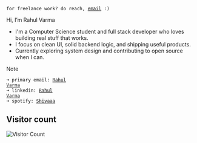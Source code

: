 <code>for freelance work? do reach, [email](mailto:vrahul.engineer@gmail.com) :)</code><br>

Hi, I’m Rahul Varma
- I'm a Computer Science student and full stack developer who loves building real stuff that works.
- I focus on clean UI, solid backend logic, and shipping useful products.
- Currently exploring system design and contributing to open source when I can.


> [!NOTE]
><code>➜ primary email: [Rahul Varma](mailto:rv579787@gmail.com)</code><br>
> <code>➜ linkedin: [Rahul Varma](https://www.linkedin.com/in/rahul-varma-1129a9328)</code><br>
> <code>➜ spotify: [Shivaaa](https://open.spotify.com/user/31gyi7zknj4dwxc45yrs77nmwoxy)</code><br>

## Visitor count
![Visitor Count](https://count.getloli.com/get/@Meruem09?theme=booru-lewd)




